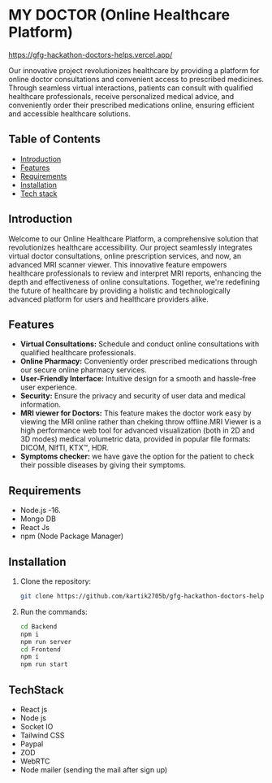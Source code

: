 
# MY DOCTOR (Online Healthcare Platform)
https://gfg-hackathon-doctors-helps.vercel.app/

Our innovative project revolutionizes healthcare by providing a platform for online doctor consultations and convenient access to prescribed medicines. Through seamless virtual interactions, patients can consult with qualified healthcare professionals, receive personalized medical advice, and conveniently order their prescribed medications online, ensuring efficient and accessible healthcare solutions.

## Table of Contents

- [Introduction](#introduction)
- [Features](#features)
- [Requirements](#requirements)
- [Installation](#installation)
- [Tech stack](#techstack)



## Introduction

Welcome to our Online Healthcare Platform, a comprehensive solution that revolutionizes healthcare accessibility. Our project seamlessly integrates virtual doctor consultations, online prescription services, and now, an advanced MRI scanner viewer. This innovative feature empowers healthcare professionals to review and interpret MRI reports, enhancing the depth and effectiveness of online consultations. Together, we're redefining the future of healthcare by providing a holistic and technologically advanced platform for users and healthcare providers alike.

## Features

- **Virtual Consultations:** Schedule and conduct online consultations with qualified healthcare professionals.
- **Online Pharmacy:** Conveniently order prescribed medications through our secure online pharmacy services.
- **User-Friendly Interface:** Intuitive design for a smooth and hassle-free user experience.
- **Security:** Ensure the privacy and security of user data and medical information.
- **MRI viewer for Doctors:** This feature makes the doctor work easy by viewing the MRI online rather than cheking throw offline.MRI Viewer is a high performance web tool for advanced visualization (both in 2D and 3D modes) medical volumetric data, provided in popular file formats: DICOM, NIfTI, KTX™, HDR.
- **Symptoms checker:** we have gave the option for the patient to check their possible diseases by giving their symptoms. 


## Requirements

- Node.js -16. 
- Mongo DB
- React Js
- npm (Node Package Manager)

## Installation

1. Clone the repository:

   ```bash
   git clone https://github.com/kartik2705b/gfg-hackathon-doctors-helps.git
   
2. Run the commands:
   ```bash
   cd Backend
   npm i
   npm run server
   cd Frontend
   npm i
   npm run start 

## TechStack
- React js
- Node js
- Socket IO
- Tailwind CSS
- Paypal
- ZOD
- WebRTC
- Node mailer (sending the mail after sign up)






